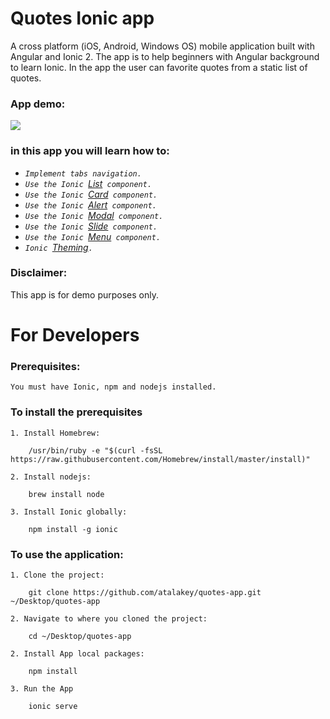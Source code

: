 # Quotes Ionic app
A cross platform (iOS, Android, Windows OS) mobile application built with Angular and Ionic 2.
The app is to help beginners with Angular background to learn Ionic.
In the app the user can favorite quotes from a static list of quotes.

### App demo:

![](https://media.giphy.com/media/5PhK56IKLrNuGsB5xc/giphy.gif)

### in this app you will learn how to:

* _`Implement tabs navigation.`_
* _`Use the Ionic `[List](https://ionicframework.com/docs/components/#lists)` component.`_
* _`Use the Ionic `[Card](https://ionicframework.com/docs/components/#cards)` component.`_
* _`Use the Ionic `[Alert](https://ionicframework.com/docs/components/#alert)` component.`_
* _`Use the Ionic `[Modal](https://ionicframework.com/docs/components/#modals)` component.`_
* _`Use the Ionic `[Slide](https://ionicframework.com/docs/components/#slides)` component.`_
* _`Use the Ionic `[Menu](https://ionicframework.com/docs/components/#menus)` component.`_
* _`Ionic `[Theming](https://ionicframework.com/docs/theming/)`.`_

### Disclaimer:
This app is for demo purposes only.

# For Developers

### Prerequisites:
```
You must have Ionic, npm and nodejs installed.
```

### To install the prerequisites
```
1. Install Homebrew:

    /usr/bin/ruby -e "$(curl -fsSL https://raw.githubusercontent.com/Homebrew/install/master/install)"

2. Install nodejs:

    brew install node

3. Install Ionic globally:

    npm install -g ionic
```

### To use the application:
``` 
1. Clone the project:

    git clone https://github.com/atalakey/quotes-app.git ~/Desktop/quotes-app

2. Navigate to where you cloned the project:

    cd ~/Desktop/quotes-app

2. Install App local packages:

    npm install

3. Run the App

    ionic serve
```